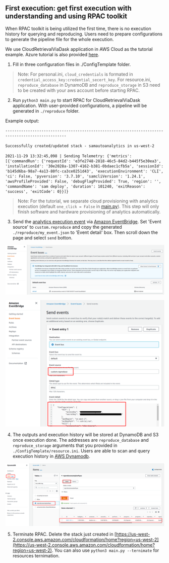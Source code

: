 ## First execution: get first execution with understanding and using RPAC toolkit

When RPAC toolkit is being utilized the first time, there is no execution history for querying and reproducing. Users need to prepare configurations to generate the pipeline file for the whole execution. 

We use CloudRetrievalViaDask application in AWS Cloud as the tutorial example. Azure tutorial is also provided [here](./first_execution_azure.md).


1. Fill in three configuration files in ./ConfigTemplate folder. 


> Note: For personal.ini, `cloud_credentials` is formated in `credential_access_key:credential_secert_key`. For resource.ini, `reproduce_database` in DynamoDB and `reproduce_storage` in S3 need to be created with your aws account before starting RPAC.


2. Run `python3 main.py` to start RPAC for CloudRetrievalViaDask application. With user-provided configurations, a pipeline will be generated in `./reproduce` folder.

Example output:
```
-------------------------------------------------------------------------------------------------

Successfully created/updated stack - samautoanalytics in us-west-2

2021-11-29 13:32:45,098 | Sending Telemetry: {'metrics': [{'commandRun': {'requestId': 'e3fe2748-2818-46c5-84d2-b445f5e30ea3', 'installationId': '30e2028a-1307-4162-b381-0bdaec1cfb5a', 'sessionId': 'b145d6ba-98a7-4a13-80fc-ca3ce0251d43', 'executionEnvironment': 'CLI', 'ci': False, 'pyversion': '3.7.10', 'samcliVersion': '1.24.1', 'awsProfileProvided': False, 'debugFlagProvided': True, 'region': '', 'commandName': 'sam deploy', 'duration': 101240, 'exitReason': 'success', 'exitCode': 0}}]}

```

> Note: For the tutorial, we separate cloud provisioning with analytics execution (default `one_click = False` in [main.py](https://github.com/big-data-lab-umbc/Reproducible_and_portable_app_in_cloud/blob/b8aed7794df935ccdf9a5a193312955a1eab7e53/main.py#L19)). This step will only finish software and hardware provisioning of analytics automatically.


3. Send the [analytics execution event](../AwsServerlessTemplate/CloudRetrievalViaDask/SampleEvent.json) via [Amazon EventBridge](https://us-west-2.console.aws.amazon.com/events/home?region=us-west-2#/eventbuses). Set 'Event source' to `custom.reproduce` and copy the generated `./reproduce/my_event.json` to 'Event detail' box. Then scroll down the page and select `send` botton.

<p align="center"><img src="./figures/eventbridge.png"/></p>
<p align="center"><img src="./figures/sendevent.png"/></p>


4. The outputs and execution history will be stored at DynamoDB and S3 once execution done. The addresses are `reproduce_database` and `reproduce_storage` arguments that you provided in `./ConfigTemplate/resource.ini`. Users are able to scan and query execution history in [AWS Dynamodb](https://us-west-2.console.aws.amazon.com/dynamodbv2/home?region=us-west-2#item-explorer).

<p align="center"><img src="./figures/dynamodbscan.png"/></p>

5. Terminate RPAC. Delete the stack just created in [https://us-west-2.console.aws.amazon.com/cloudformation/home?region=us-west-2](https://us-west-2.console.aws.amazon.com/cloudformation/home?region=us-west-2). You can also use `python3 main.py --ternimate` for resources ternimation.
